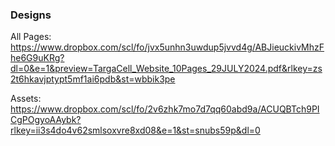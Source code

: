 ### Designs

All Pages:
https://www.dropbox.com/scl/fo/jvx5unhn3uwdup5jvvd4g/ABJieuckivMhzFhe6G9uKRg?dl=0&e=1&preview=TargaCell_Website_10Pages_29JULY2024.pdf&rlkey=zs2t6hkavjptypt5mf1ai6pdb&st=wbbik3pe

Assets:
https://www.dropbox.com/scl/fo/2v6zhk7mo7d7qq60abd9a/ACUQBTch9PICgPOgyoAAybk?rlkey=ii3s4do4v62smlsoxvre8xd08&e=1&st=snubs59p&dl=0

